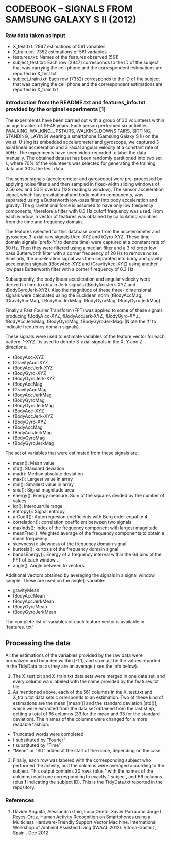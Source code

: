 # CODEBOOK – SIGNALS FROM SAMSUNG GALAXY S II (2012)

### Raw data taken as input
- X_test.txt: 
	2947 estimations of 561 variables
- X_train.txt: 
	7352 estimations of 561 variables
- features.txt: 
	Names of the features observed (561)
- subject_test.txt: 
	Each row (2947) corresponds to the ID of the subject that was carrying 	the cell phone and the correspondent estimations are reported in	X_test.txt  
- subject_train.txt: 
	Each row (7352) corresponds to the ID of the subject that was 	carrying the cell phone and the correspondent estimations are 	reported in X_train.txt 

### Introduction from the README.txt and features_info.txt provided by the original experiments [1]
The experiments have been carried out with a group of 30 volunteers within an age bracket of
 19-48 years. Each person performed six activities (WALKING, WALKING_UPSTAIRS, WALKING_DOWNS
TAIRS, SITTING, STANDING, LAYING) wearing a smartphone (Samsung Galaxy S II) on the waist. U
sing its embedded accelerometer and gyroscope, we captured 3-axial linear acceleration and 3
-axial angular velocity at a constant rate of 50Hz. The experiments have been video-recorded
 to label the data manually. The obtained dataset has been randomly partitioned into two set
s, where 70% of the volunteers was selected for generating the training data and 30% the tes
t data. 

The sensor signals (accelerometer and gyroscope) were pre-processed by applying noise filter
s and then sampled in fixed-width sliding windows of 2.56 sec and 50% overlap (128 readings/
window). The sensor acceleration signal, which has gravitational and body motion components,
 was separated using a Butterworth low-pass filter into body acceleration and gravity. The g
ravitational force is assumed to have only low frequency components, therefore a filter with
 0.3 Hz cutoff frequency was used. From each window, a vector of features was obtained by ca
lculating variables from the time and frequency domain. 

The features selected for this database come from the accelerometer and gyroscope 3-axial ra
w signals tAcc-XYZ and tGyro-XYZ. These time domain signals (prefix 't' to denote time) were
 captured at a constant rate of 50 Hz. Then they were filtered using a median filter and a 3
rd order low pass Butterworth filter with a corner frequency of 20 Hz to remove noise. Simil
arly, the acceleration signal was then separated into body and gravity acceleration signals 
(tBodyAcc-XYZ and tGravityAcc-XYZ) using another low pass Butterworth filter with a corner f
requency of 0.3 Hz. 

Subsequently, the body linear acceleration and angular velocity were derived in time to obta
in Jerk signals (tBodyAccJerk-XYZ and tBodyGyroJerk-XYZ). Also the magnitude of these three-
dimensional signals were calculated using the Euclidean norm (tBodyAccMag, tGravityAccMag, t
BodyAccJerkMag, tBodyGyroMag, tBodyGyroJerkMag). 

Finally a Fast Fourier Transform (FFT) was applied to some of these signals producing fBodyA
cc-XYZ, fBodyAccJerk-XYZ, fBodyGyro-XYZ, fBodyAccJerkMag, fBodyGyroMag, fBodyGyroJerkMag. (N
ote the 'f' to indicate frequency domain signals). 

These signals were used to estimate variables of the feature vector for each pattern:  '-XYZ
' is used to denote 3-axial signals in the X, Y and Z directions.

- tBodyAcc-XYZ
- tGravityAcc-XYZ
- tBodyAccJerk-XYZ
- tBodyGyro-XYZ
- tBodyGyroJerk-XYZ
- tBodyAccMag
- tGravityAccMag
- tBodyAccJerkMag
- tBodyGyroMag
- tBodyGyroJerkMag
- fBodyAcc-XYZ
- fBodyAccJerk-XYZ
- fBodyGyro-XYZ
- fBodyAccMag
- fBodyAccJerkMag
- fBodyGyroMag
- fBodyGyroJerkMag

The set of variables that were estimated from these signals are: 

- mean(): Mean value
- std(): Standard deviation
- mad(): Median absolute deviation 
- max(): Largest value in array
- min(): Smallest value in array
- sma(): Signal magnitude area
- energy(): Energy measure. Sum of the squares divided by the number of values. 
- iqr(): Interquartile range 
- entropy(): Signal entropy
- arCoeff(): Autorregresion coefficients with Burg order equal to 4
- correlation(): correlation coefficient between two signals
- maxInds(): index of the frequency component with largest magnitude
- meanFreq(): Weighted average of the frequency components to obtain a mean frequency
- skewness(): skewness of the frequency domain signal 
- kurtosis(): kurtosis of the frequency domain signal 
- bandsEnergy(): Energy of a frequency interval within the 64 bins of the FFT of each window
.
- angle(): Angle between to vectors.

Additional vectors obtained by averaging the signals in a signal window sample. 
These are used on the angle() variable:

- gravityMean
- tBodyAccMean
- tBodyAccJerkMean
- tBodyGyroMean
- tBodyGyroJerkMean

The complete list of variables of each feature vector is available in 'features.
txt'
## Processing the data
All the estimations of the variables provided by the raw data were normalized and bounded wi
thin [-1,1], and so must be the values reported in the TidyData.txt as they are an average (
see the info below).

1. The X_test.txt and X_train.txt data sets were merged in one data set, and every column wa
s labeled with the name provided by the features.txt file.
2. As mentioned above, each of the 561 columns in the X_test.txt and X_train.txt data sets c
orresponds to an estimation. Two of these kind of estimations are the mean [mean()] and the 
standard deviation [std()], which were extracted from the data set obtained from the last st
ep, getting a total of 66 columns (33 for the mean and 33 for the standard deviation). The n
ames of the columns were changed for a more readable fashion:
  - Truncated words were completed
  - f substituted by “Fourier”
  - t substituted by “Time”
  - “Mean” or “SD” added at the start of the name, depending on the case
3. Finally, each row was labeled with the corresponding subject who performed the activity, 
and the columns were averaged according to the subject. This output contains 30 rows (plus 1
 with the names of the columns) each one corresponding to exactly 1 subject, and 66 columns 
(plus 1 indicating the subject ID). This is the TidyData.txt reported in the repository.

### References
1. Davide Anguita, Alessandro Ghio, Luca Oneto, Xavier Parra and Jorge L. Reyes-Ortiz. Human
 Activity Recognition on Smartphones using a Multiclass Hardware-Friendly Support Vector Mac
hine. International Workshop of Ambient Assisted Living (IWAAL 2012). Vitoria-Gasteiz, Spain
. Dec 2012

